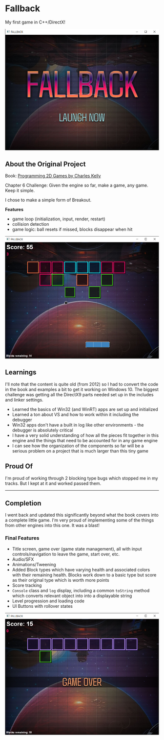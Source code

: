 # Fallback

My first game in C++/DirectX!

![Fallback Title](source/pictures/title-screenshot.png)


## About the Original Project

Book: [Programming 2D Games by Charles Kelly](http://www.programming2dgames.com//)

Chapter 6 Challenge: Given the engine so far, make a game, any game. Keep it simple.

I chose to make a simple form of Breakout.

**Features**

* game loop (initialization, input, render, restart)
* collision detection
* game logic: ball resets if missed, blocks disappear when hit

![Fallback Gameplay](source/pictures/gameplay-screenshot.png)

## Learnings

I'll note that the content is quite old (from 2012) so I had to convert the code in the book and examples a bit to get it working on Windows 10. The biggest challenge was getting all the DirectX9 parts needed set up in the includes and linker settings.

* Learned the basics of Win32 (and WinRT) apps are set up and initialized
* Learned a ton about VS and how to work within it including the debugger
* Win32 apps don't have a built in log like other environments - the debugger is absolutely critical
* I have a very solid understanding of how all the pieces fit together in this engine and the things that need to be accounted for in any game engine
* I can see how the organization of the components so far will be a serious problem on a project that is much larger than this tiny game


## Proud Of

I'm proud of working through 2 blocking type bugs which stopped me in my tracks. But I kept at it and worked passed them. 

---

## Completion

I went back and updated this significantly beyond what the book covers into a complete little game. I'm very proud of implementing some of the things from other engines into this one. It was a blast!

### Final Features

- Title screen, game over (game state management), all with input controls/navigation to leave the game, start over, etc.
- Audio/SFX
- Animations/Tweening
- Added Block types which have varying health and associated colors with their remaining health. Blocks work down to a basic type but score as their original type which is worth more points
- Score tracking
- `Console` class and `log` display, including a common `toString` method which converts relevant object into into a displayable string
- Level progression and loading code
- UI Buttons with rollover states

![Fallback Game Over](source/pictures/gameover-screenshot.png)